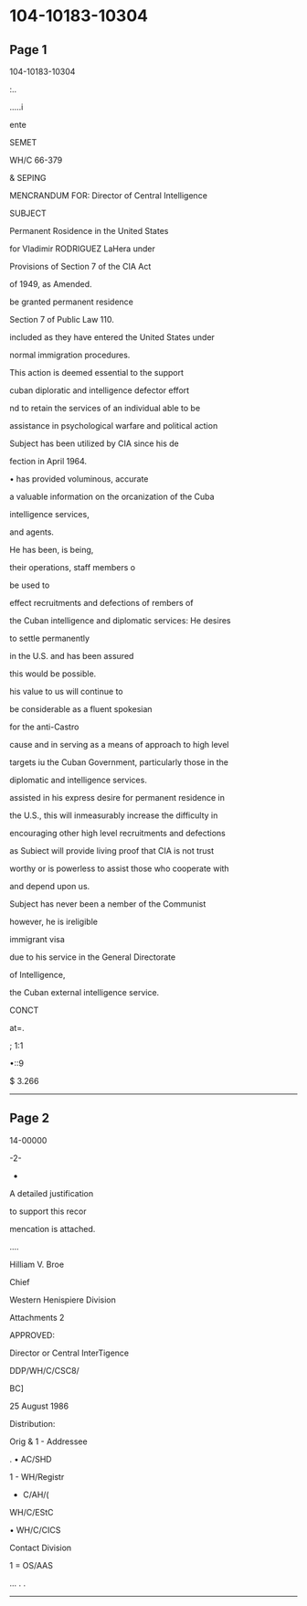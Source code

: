 # 104-10183-10304

## Page 1

104-10183-10304

:..

.....i

ente

SEMET

WH/C 66-379

& SEPING

MENCRANDUM FOR: Director of Central Intelligence

SUBJECT

Permanent Rosidence in the United States

for Vladimir RODRIGUEZ LaHera under

Provisions of Section 7 of the CIA Act

of 1949, as Amended.

be granted permanent residence

Section 7 of Public Law 110.

included as they have entered the United States under

normal immigration procedures.

This action is deemed essential to the support

cuban diploratic and intelligence defector effort

nd to retain the services of an individual able to be

assistance in psychological warfare and political action

Subject has been utilized by CIA since his de

fection in April 1964.

• has provided voluminous, accurate

a valuable information on the orcanization of the Cuba

intelligence services,

and agents.

He has been, is being,

their operations, staff members o

be used to

effect recruitments and defections of rembers of

the Cuban intelligence and diplomatic services: He desires

to settle permanently

in the U.S. and has been assured

this would be possible.

his value to us will continue to

be considerable as a fluent spokesian

for the anti-Castro

cause and in serving as a means of approach to high level

targets iu the Cuban Government, particularly those in the

diplomatic and intelligence services.

assisted in his express desire for permanent residence in

the U.S., this will inmeasurably increase the difficulty in

encouraging other high level recruitments and defections

as Subiect will provide living proof that CIA is not trust

worthy or is powerless to assist those who cooperate with

and depend upon us.

Subject has never been a nember of the Communist

however, he is ireligible

immigrant visa

due to his service in the General Directorate

of Intelligence,

the Cuban external intelligence service.

CONCT

at=.

; 1:1

•::9

$ 3.266

---

## Page 2

14-00000

-2-

-

A detailed justification

to support this recor

mencation is attached.

....

Hilliam V. Broe

Chief

Western Henispiere Division

Attachments 2

APPROVED:

Director or Central InterTigence

DDP/WH/C/CSC8/

BC]

25 August 1986

Distribution:

Orig & 1 - Addressee

. • AC/SHD

1 - WH/Registr

- C/AH/(

WH/C/EStC

• WH/C/CICS

Contact Division

1 = OS/AAS

... . .

---

